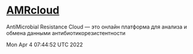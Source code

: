 # [AMRcloud](https://amrcloud.net/)

AntiMicrobial Resistance Cloud — это онлайн платформа для анализа и обмена данными антибиотикорезистентности

Mon Apr  4 07:44:52 UTC 2022
